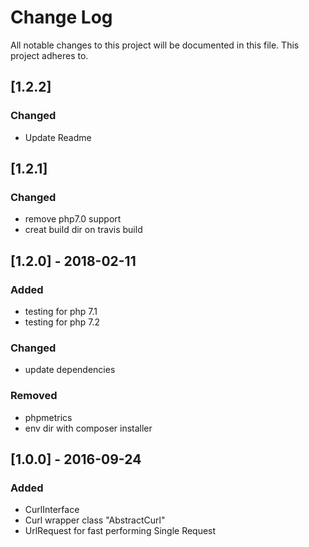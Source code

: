 # Change Log
All notable changes to this project will be documented in this file. This project adheres to.

## [1.2.2]
### Changed
- Update Readme

## [1.2.1]
### Changed
- remove php7.0 support
- creat build dir on travis build


## [1.2.0] - 2018-02-11
### Added
- testing for php 7.1
- testing for php 7.2

### Changed
- update dependencies

### Removed
- phpmetrics
- env dir with composer installer

## [1.0.0] - 2016-09-24
### Added
* CurlInterface
* Curl wrapper class "AbstractCurl"
* UrlRequest for fast performing Single Request
